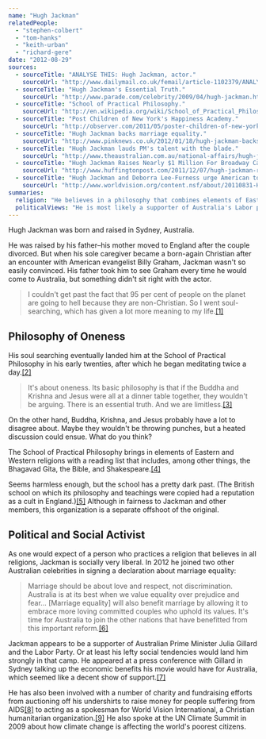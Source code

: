 ```yaml
---
name: "Hugh Jackman"
relatedPeople:
  - "stephen-colbert"
  - "tom-hanks"
  - "keith-urban"
  - "richard-gere"
date: "2012-08-29"
sources:
  - sourceTitle: "ANALYSE THIS: Hugh Jackman, actor."
    sourceUrl: "http://www.dailymail.co.uk/femail/article-1102379/ANALYSE-THIS-Hugh-Jackman-actor.html"
  - sourceTitle: "Hugh Jackman's Essential Truth."
    sourceUrl: "http://www.parade.com/celebrity/2009/04/hugh-jackman.html"
  - sourceTitle: "School of Practical Philosophy."
    sourceUrl: "http://en.wikipedia.org/wiki/School_of_Practical_Philosophy"
  - sourceTitle: "Post Children of New York's Happiness Academy."
    sourceUrl: "http://observer.com/2011/05/poster-children-of-new-yorks-happiness-academy-the-school-of-practical-philosophy/2/"
  - sourceTitle: "Hugh Jackman backs marriage equality."
    sourceUrl: "http://www.pinknews.co.uk/2012/01/18/hugh-jackman-backs-marriage-equality/"
  - sourceTitle: "Hugh Jackman lauds PM's talent with the blade."
    sourceUrl: "http://www.theaustralian.com.au/national-affairs/hugh-jackman-lauds-pms-talent-with-the-blade/story-fn59niix-1226433856902"
  - sourceTitle: "Hugh Jackman Raises Nearly $1 Million For Broadway Cares/Equity Fights AIDS."
    sourceUrl: "http://www.huffingtonpost.com/2011/12/07/hugh-jackman-raises-nearl_n_1134917.html"
  - sourceTitle: "Hugh Jackman and Deborra Lee-Furness urge American to support World Vision's relief efforts in East Africa."
    sourceUrl: "http://www.worldvision.org/content.nsf/about/20110831-Hugh-Jackman-East-Africa"
summaries:
  religion: "He believes in a philosophy that combines elements of Eastern and Western religions."
  politicalViews: "He is most likely a supporter of Australia's Labor party and is a social activist."
---
```


Hugh Jackman was born and raised in Sydney, Australia.

He was raised by his father–his mother moved to England after the couple divorced. But when his sole caregiver became a born-again Christian after an encounter with American evangelist Billy Graham, Jackman wasn't so easily convinced. His father took him to see Graham every time he would come to Australia, but something didn't sit right with the actor.

>I couldn't get past the fact that 95 per cent of people on the planet are going to hell because they are non-Christian. So I went soul-searching, which has given a lot more meaning to my life.<a class="source-citation" href="#http%3A%2F%2Fwww.dailymail.co.uk%2Ffemail%2Farticle-1102379%2FANALYSE-THIS-Hugh-Jackman-actor.html" title="ANALYSE THIS: Hugh Jackman, actor.">[1]</a>

## Philosophy of Oneness

His soul searching eventually landed him at the School of Practical Philosophy in his early twenties, after which he began meditating twice a day.<a class="source-citation" href="#http%3A%2F%2Fwww.parade.com%2Fcelebrity%2F2009%2F04%2Fhugh-jackman.html" title="Hugh Jackman&apos;s Essential Truth.">[2]</a>

>It's about oneness. Its basic philosophy is that if the Buddha and Krishna and Jesus were all at a dinner table together, they wouldn't be arguing. There is an essential truth. And we are limitless.<a class="source-citation" href="#http%3A%2F%2Fwww.parade.com%2Fcelebrity%2F2009%2F04%2Fhugh-jackman.html" title="Hugh Jackman&apos;s Essential Truth.">[3]</a>

On the other hand, Buddha, Krishna, and Jesus probably have a lot to disagree about. Maybe they wouldn't be throwing punches, but a heated discussion could ensue. What do you think?

The School of Practical Philosophy brings in elements of Eastern and Western religions with a reading list that includes, among other things, the Bhagavad Gita, the Bible, and Shakespeare.<a class="source-citation" href="#http%3A%2F%2Fen.wikipedia.org%2Fwiki%2FSchool_of_Practical_Philosophy" title="School of Practical Philosophy.">[4]</a>

Seems harmless enough, but the school has a pretty dark past. (The British school on which its philosophy and teachings were copied had a reputation as a cult in England.)<a class="source-citation" href="#http%3A%2F%2Fobserver.com%2F2011%2F05%2Fposter-children-of-new-yorks-happiness-academy-the-school-of-practical-philosophy%2F2%2F" title="Post Children of New York&apos;s Happiness Academy.">[5]</a> Although in fairness to Jackman and other members, this organization is a separate offshoot of the original.

## Political and Social Activist

As one would expect of a person who practices a religion that believes in all religions, Jackman is socially very liberal. In 2012 he joined two other Australian celebrities in signing a declaration about marriage equality:

>Marriage should be about love and respect, not discrimination. Australia is at its best when we value equality over prejudice and fear… [Marriage equality] will also benefit marriage by allowing it to embrace more loving committed couples who uphold its values. It's time for Australia to join the other nations that have benefitted from this important reform.<a class="source-citation" href="#http%3A%2F%2Fwww.pinknews.co.uk%2F2012%2F01%2F18%2Fhugh-jackman-backs-marriage-equality%2F" title="Hugh Jackman backs marriage equality.">[6]</a>

Jackman appears to be a supporter of Australian Prime Minister Julia Gillard and the Labor Party. Or at least his lefty social tendencies would land him strongly in that camp. He appeared at a press conference with Gillard in Sydney talking up the economic benefits his movie would have for Australia, which seemed like a decent show of support.<a class="source-citation" href="#http%3A%2F%2Fwww.theaustralian.com.au%2Fnational-affairs%2Fhugh-jackman-lauds-pms-talent-with-the-blade%2Fstory-fn59niix-1226433856902" title="Hugh Jackman lauds PM&apos;s talent with the blade.">[7]</a>

He has also been involved with a number of charity and fundraising efforts from auctioning off his undershirts to raise money for people suffering from AIDS<a class="source-citation" href="#http%3A%2F%2Fwww.huffingtonpost.com%2F2011%2F12%2F07%2Fhugh-jackman-raises-nearl_n_1134917.html" title="Hugh Jackman Raises Nearly $1 Million For Broadway Cares/Equity Fights AIDS.">[8]</a> to acting as a spokesman for World Vision International, a Christian humanitarian organization.<a class="source-citation" href="#http%3A%2F%2Fwww.worldvision.org%2Fcontent.nsf%2Fabout%2F20110831-Hugh-Jackman-East-Africa" title="Hugh Jackman and Deborra Lee-Furness urge American to support World Vision&apos;s relief efforts in East Africa.">[9]</a> He also spoke at the UN Climate Summit in 2009 about how climate change is affecting the world's poorest citizens.